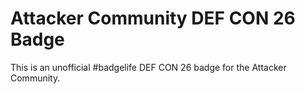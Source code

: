 # Attacker Community DEF CON 26 Badge #

This is an unofficial #badgelife DEF CON 26 badge for the Attacker Community.
